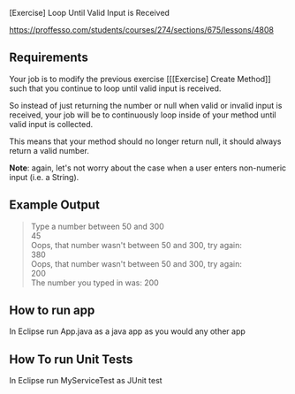[Exercise] Loop Until Valid Input is Received

https://proffesso.com/students/courses/274/sections/675/lessons/4808


## Requirements

Your job is to modify the previous exercise [[[Exercise] Create Method]] such that you continue to loop until valid input is received.

So instead of just returning the number or null when valid or invalid input is received, your job will be to continuously loop inside of your method until valid input is collected.

This means that your method should no longer return null, it should always return a valid number.

**Note**: again, let's not worry about the case when a user enters non-numeric input (i.e. a String).

  

## Example Output

> Type a number between 50 and 300  
> 45  
> Oops, that number wasn't between 50 and 300, try again:  
> 380  
> Oops, that number wasn't between 50 and 300, try again:  
> 200  
> The number you typed in was: 200





## How to run app

In Eclipse run App.java as a java app as you would any other app

## How To run Unit Tests

In Eclipse run MyServiceTest as JUnit test


